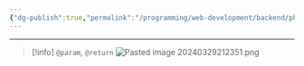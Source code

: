 ```yaml
---
{"dg-publish":true,"permalink":"/programming/web-development/backend/php/02-object-oriented-programming-oop/14-doc-block/","tags":["programming","php","webdevelopment","backend","OOP"]}
---
```



---

> [!info] `@param`, `@return`
> ![Pasted image 20240329212351.png](/img/user/PROGRAMMING/Web%20Development/Backend/PHP/02%20Object-Oriented%20Programming%20(OOP)/attachments/Pasted%20image%2020240329212351.png)
